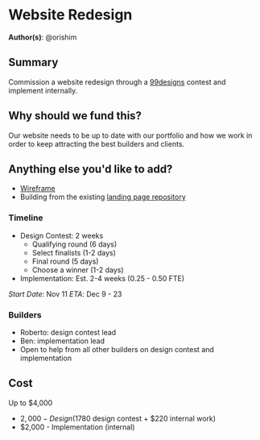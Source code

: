 # Website Redesign

**Author(s)**: @orishim

## Summary

Commission a website redesign through a [99designs](https://99designs.com) contest and implement internally.

## Why should we fund this?

Our website needs to be up to date with our portfolio and how we work in order to keep attracting the best builders and clients.

## Anything else you'd like to add?

- [Wireframe](https://docs.google.com/presentation/d/1P7jeGETFRJBKlyXUjk9j9-QUUa8BctjFVSwMaIyev6M)
- Building from the existing [landing page repository](https://github.com/dOrgTech/landing-page)

### Timeline

- Design Contest: 2 weeks
  - Qualifying round (6 days)
  - Select finalists (1-2 days)
  - Final round (5 days)
  - Choose a winner (1-2 days)
- Implementation: Est. 2-4 weeks (0.25 - 0.50 FTE)

*Start Date*: Nov 11
*ETA*: Dec 9 - 23

### Builders
- Roberto: design contest lead
- Ben: implementation lead
- Open to help from all other builders on design contest and implementation

## Cost

Up to $4,000
- $2,000 - Design ($1780 design contest + $220 internal work)
- $2,000 - Implementation (internal)
